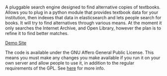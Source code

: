 A pluggable search engine designed to find alternative copies of textbooks.
Allows you to plug in a python module that provides textbook data for your
institution, then indexes that data in elasticsearch and lets people search for
books. It will try to find alternatives through various means. At the moment it
only searches the Internet Archive, and Open Library, however the plan is to
refine it to find better matches.

[Demo Site](https://mgoal.ca)

The code is available under the GNU Affero General Public License.
This means you must make any changes you make available if you run it on your
own server and allow people to use it, in addition to the regular requirements of the GPL.
See [here](https://www.gnu.org/licenses/why-affero-gpl.html) for more info.

